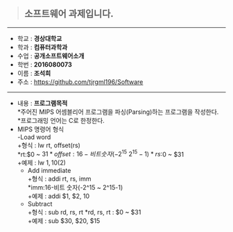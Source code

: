 > ## 소프트웨어 과제입니다.  
------------------------  
* 학교 : **경상대학교**  
* 학과 : **컴퓨터과학과**  
* 수업 : **공개소프트웨어소개**  
* 학번 : **2016080073**  
* 이름 : **조석희**  
* 주소 : https://github.com/tjrgml196/Software  
------------------------
* 내용 : **프로그램목적**  
  *주어진 MIPS 어셈블리어 프로그램을 파싱(Parsing)하는 프로그램을 작성한다.  
  *프로그래밍 언어는 C로 한정한다.  
* MIPS 명령어 형식  
  -Load word  
    +형식 : lw rt, offset(rs)  
      *rt:$0 ~ $31  
      *offset:16-비트 숫자(-2^15 ~ 2^15-1)  
      *rs:$0 ~ $31  
     +예제 : lw $1, 10($2)  
   - Add immediate  
     +형식 : addi rt, rs, imm  
       *imm:16-비트 숫자(-2^15 ~ 2^15-1)  
     +예제 : addi $1, $2, 10  
   - Subtract  
     +형식 : sub rd, rs, rt
       *rd, rs, rt : $0 ~ $31  
     +예제 : sub $30, $20, $15  
